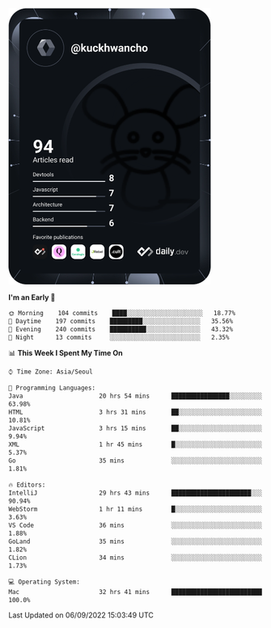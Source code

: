 <a href="https://app.daily.dev/kuckhwancho"><img src="https://github.com/kuckjwi0928/kuckjwi0928/blob/master/devcard.svg" width="400" alt="Kuckjwi Devcard"/></a>

<!--START_SECTION:waka-->
**I'm an Early 🐤** 

```text
🌞 Morning    104 commits    ████░░░░░░░░░░░░░░░░░░░░░   18.77% 
🌆 Daytime    197 commits    █████████░░░░░░░░░░░░░░░░   35.56% 
🌃 Evening    240 commits    ██████████░░░░░░░░░░░░░░░   43.32% 
🌙 Night      13 commits     ░░░░░░░░░░░░░░░░░░░░░░░░░   2.35%

```


📊 **This Week I Spent My Time On** 

```text
⌚︎ Time Zone: Asia/Seoul

💬 Programming Languages: 
Java                     20 hrs 54 mins      ████████████████░░░░░░░░░   63.98% 
HTML                     3 hrs 31 mins       ██░░░░░░░░░░░░░░░░░░░░░░░   10.81% 
JavaScript               3 hrs 15 mins       ██░░░░░░░░░░░░░░░░░░░░░░░   9.94% 
XML                      1 hr 45 mins        █░░░░░░░░░░░░░░░░░░░░░░░░   5.37% 
Go                       35 mins             ░░░░░░░░░░░░░░░░░░░░░░░░░   1.81%

🔥 Editors: 
IntelliJ                 29 hrs 43 mins      ██████████████████████░░░   90.94% 
WebStorm                 1 hr 11 mins        █░░░░░░░░░░░░░░░░░░░░░░░░   3.63% 
VS Code                  36 mins             ░░░░░░░░░░░░░░░░░░░░░░░░░   1.88% 
GoLand                   35 mins             ░░░░░░░░░░░░░░░░░░░░░░░░░   1.82% 
CLion                    34 mins             ░░░░░░░░░░░░░░░░░░░░░░░░░   1.73%

💻 Operating System: 
Mac                      32 hrs 41 mins      █████████████████████████   100.0%

```


 Last Updated on 06/09/2022 15:03:49 UTC
<!--END_SECTION:waka-->
